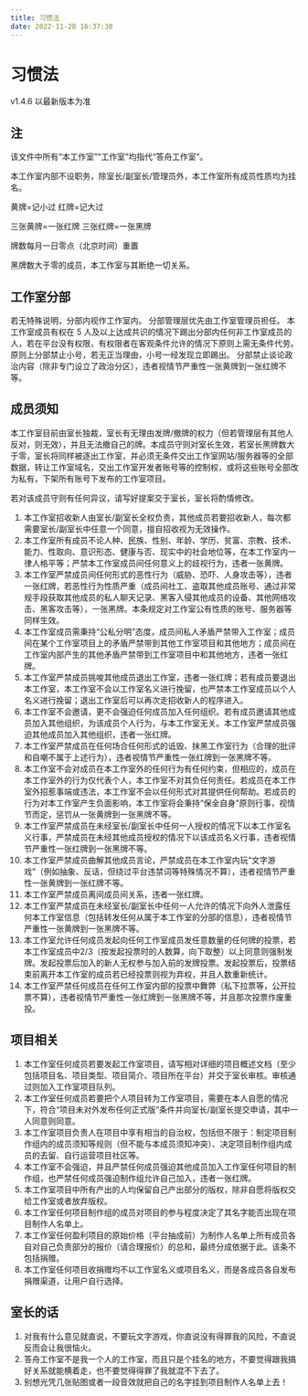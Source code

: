 ```yaml
---
title: 习惯法
date: 2022-11-28 16:37:30
---
```


# 习惯法
v1.4.6
以最新版本为准

## 注
该文件中所有“本工作室”“工作室”均指代“答舟工作室”。

本工作室内部不设职务，除室长/副室长/管理员外，本工作室所有成员性质均为挂名。

黄牌=记小过
红牌=记大过

三张黄牌=一张红牌
三张红牌=一张黑牌

牌数每月一日零点（北京时间）重置

黑牌数大于零的成员，本工作室与其断绝一切关系。

## 工作室分部
若无特殊说明，分部内视作工作室内。
分部管理层优先由工作室管理员担任。
本工作室成员有权在 5 人及以上达成共识的情况下踢出分部内任何非工作室成员的人，若在平台没有权限，有权限者在客观条件允许的情况下原则上需无条件代劳。
原则上分部禁止小号，若无正当理由，小号一经发现立即踢出。
分部禁止谈论政治内容（除非专门设立了政治分区），违者视情节严重性一张黄牌到一张红牌不等。

## 成员须知
本工作室目前由室长独裁，室长有无理由发牌/撤牌的权力（但若管理层有其他人反对，则无效），并且无法撤自己的牌。本成员守则对室长生效，若室长黑牌数大于零，室长将同样被逐出工作室，并必须无条件交出工作室网站/服务器等的全部数据，转让工作室域名，交出工作室开发者账号等的控制权，或将这些账号全部改为私有，下架所有账号下发布的工作室项目。

若对该成员守则有任何异议，请写好提案交于室长，室长将酌情修改。

1. 本工作室招收新人由室长/副室长全权负责，其他成员若要招收新人，每次都需要室长/副室长中任意一个同意，擅自招收视为无效操作。
2. 本工作室所有成员不论人种、民族、性别、年龄、学历、贫富、宗教、技术、能力、性取向、意识形态、健康与否、现实中的社会地位等，在本工作室内一律人格平等；严禁本工作室成员间任何意义上的歧视行为，违者一张黄牌。
3. 本工作室严禁成员间任何形式的恶性行为（威胁、恐吓、人身攻击等），违者一张红牌，若恶性行为性质严重（成员间社工、盗取其他成员账号、通过非常规手段获取其他成员的私人聊天记录、黑客入侵其他成员的设备、其他网络攻击、黑客攻击等），一张黑牌。本条规定对工作室公有性质的账号、服务器等同样生效。
4. 本工作室成员需秉持“公私分明”态度，成员间私人矛盾严禁带入工作室；成员间在某个工作室项目上的矛盾严禁带到其他工作室项目和其他地方；成员间在工作室内部产生的其他矛盾严禁带到工作室项目中和其他地方，违者一张红牌。
5. 本工作室严禁成员挑唆其他成员退出工作室，违者一张红牌；若有成员要退出本工作室，本工作室不会以工作室名义进行挽留，也严禁本工作室成员以个人名义进行挽留；退出工作室后可以再次走招收新人的程序进入。
6. 本工作室不会邀请，更不会强迫任何成员加入任何组织。若有成员邀请其他成员加入其他组织，为该成员个人行为，与本工作室无关。本工作室严禁成员强迫其他成员加入其他组织，违者一张红牌。
7. 本工作室严禁成员在任何场合任何形式的诋毁、抹黑工作室行为（合理的批评和自嘲不属于上述行为），违者视情节严重性一张红牌到一张黑牌不等。
8. 本工作室不会对成员在本工作室外的任何行为有任何约束，但相应的，成员在本工作室外的行为仅代表个人，本工作室不对其负任何责任。若成员在本工作室外招惹事端或违法，本工作室不会以任何形式对其提供任何帮助。若成员的行为对本工作室产生负面影响，本工作室将会秉持“保全自身”原则行事，视情节而定，惩罚从一张黄牌到一张黑牌不等。
9. 本工作室严禁成员在未经室长/副室长中任何一人授权的情况下以本工作室名义行事，严禁成员在未经其他成员授权的情况下以该成员名义行事，违者视情节严重性一张红牌到一张黑牌不等。
10. 本工作室严禁成员曲解其他成员言论，严禁成员在本工作室内玩“文字游戏”（例如抽象、反话，但绕过平台违禁词等特殊情况不算），违者视情节严重性一张黄牌到一张红牌不等。
11. 本工作室严禁成员离间成员间关系，违者一张红牌。
12. 本工作室严禁成员在未经室长/副室长中任何一人允许的情况下向外人泄露任何本工作室信息（包括转发任何从属于本工作室的分部的信息），违者视情节严重性一张黄牌到一张黑牌不等。
13. 本工作室允许任何成员发起向任何工作室成员发任意数量的任何牌的投票，若本工作室成员中2/3（按发起投票时的人数算，向下取整）以上同意则强制发牌。发起投票后加入的新人无权参与加入前的发牌投票。发起投票后，投票结束前离开本工作室的成员若已经投票则视为弃权，并且人数重新统计。
14. 本工作室严禁任何成员在任何工作室内部的投票中舞弊（私下拉票等，公开拉票不算），违者视情节严重性一张红牌到一张黑牌不等，并且那次投票作废重投。

## 项目相关
1. 本工作室任何成员若要发起工作室项目，请写相对详细的项目概述文档（至少包括项目名、项目类型、项目简介、项目所在平台）并交于室长审核。审核通过则加入工作室项目队列。
2. 本工作室任何成员若要把个人项目转为工作室项目，需要在本人自愿的情况下，符合“项目未对外发布任何正式版”条件并向室长/副室长提交申请，其中一人同意则同意。
3. 本工作室项目负责人在项目中享有相当的自治权，包括但不限于：制定项目制作组内的成员须知等规则（但不能与本成员须知冲突）、决定项目制作组内成员的去留、自行运营项目社区等。
4. 本工作室不会强迫，并且严禁任何成员强迫其他成员加入工作室任何项目的制作组，也严禁任何成员强迫制作组允许自己加入，违者一张红牌。
5. 本工作室项目中所有产出的人均保留自己产出部分的版权，除非自愿将版权交给工作室或者放弃版权。
6. 本工作室任何项目制作组的成员对项目的参与程度决定了其名字能否出现在项目制作人名单上。
7. 本工作室任何盈利项目的原始价格（平台抽成前）为制作人名单上所有成员各自对自己负责部分的报价（请合理报价）的总和，最终分成依据于此。该条不包括捐赠。
8. 本工作室任何项目收捐赠均不以工作室名义或项目名义，而是各成员各自发布捐赠渠道，让用户自行选择。

## 室长的话
1. 对我有什么意见就直说，不要玩文字游戏，你直说没有得罪我的风险，不直说反而会让我很恼火。
2. 答舟工作室不是我一个人的工作室，而且只是个挂名的地方，不要觉得跟我搞好关系就能横着走，也不要觉得得罪了我就混不下去了。
3. 别想光凭几张贴图或者一段音效就把自己的名字挂到项目制作人名单上去！

